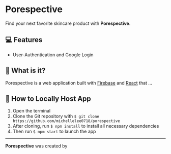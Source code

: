 #  Porespective
Find your next favorite skincare product with **Porespective**.

## 💻 Features
- User-Authentication and Google Login

## 💫 What is it?
Porespective is a web application built with
[Firebase](https://firebase.google.com/) and [React](https://reactjs.org/) that ...

## 🧳 How to Locally Host App
1. Open the terminal
2. Clone the Git repository with ```$ git clone https://github.com/michellelee0718/porespective```
3. After cloning, run ```$ npm install``` to install all necessary dependencies
4. Then run ```$ npm start``` to launch the app

---

**Porespective** was created by 

